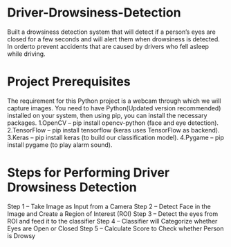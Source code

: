 # Driver-Drowsiness-Detection
 Built a drowsiness detection system that will detect if a person’s eyes are closed for a few seconds and will alert them when drowsiness is detected. In orderto prevent accidents that are caused by drivers who fell asleep while driving.
 
# Project Prerequisites
The requirement for this Python project is a webcam through which we will capture images. You need to have Python(Updated version recommended) installed on your system, then using pip, you can install the necessary packages.
1.OpenCV – pip install opencv-python (face and eye detection).
2.TensorFlow – pip install tensorflow (keras uses TensorFlow as backend).
3.Keras – pip install keras (to build our classification model).
4.Pygame – pip install pygame (to play alarm sound).

# Steps for Performing Driver Drowsiness Detection
Step 1 – Take Image as Input from a Camera
Step 2 – Detect Face in the Image and Create a Region of Interest (ROI)
Step 3 – Detect the eyes from ROI and feed it to the classifier
Step 4 – Classifier will Categorize whether Eyes are Open or Closed
Step 5 – Calculate Score to Check whether Person is Drowsy
